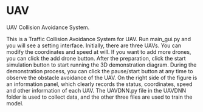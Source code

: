 # UAV
UAV Collision Avoidance System.

This is a Traffic Collision Avoidance System for UAV.
Run main_gui.py and you will see a setting interface. Initially, there are three UAVs. You can modify the coordinates and speed at will. If you want to add more drones, you can click the add drone button. After the preparation, click the start simulation button to start running the 3D demonstration diagram. During the demonstration process, you can click the pause/start button at any time to observe the obstacle avoidance of the UAV. On the right side of the figure is an information panel, which clearly records the status, coordinates, speed and other information of each UAV.
The UAVDNN.py file in the UAVDNN folder is used to collect data, and the other three files are used to train the model. 
